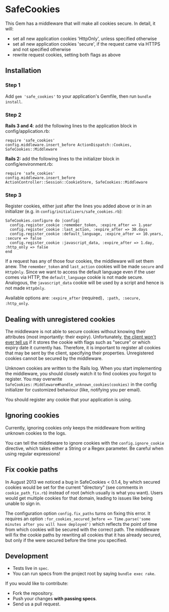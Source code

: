 # SafeCookies

This Gem has a middleware that will make all cookies secure. In detail, it will:

* set all new application cookies 'HttpOnly', unless specified otherwise
* set all new application cookies 'secure', if the request came via HTTPS and not specified otherwise
* rewrite request cookies, setting both flags as above

## Installation

### Step 1
Add `gem 'safe_cookies'` to your application's Gemfile, then run `bundle install`.

### Step 2
**Rails 3 and 4**: add the following lines to the application block in config/application.rb:

    require 'safe_cookies'
    config.middleware.insert_before ActionDispatch::Cookies, SafeCookies::Middleware

**Rails 2:** add the following lines to the initializer block in config/environment.rb:

    require 'safe_cookies'
    config.middleware.insert_before ActionController::Session::CookieStore, SafeCookies::Middleware

### Step 3
Register cookies, either just after the lines you added above or in in an
initializer (e.g. in `config/initializers/safe_cookies.rb`):

    SafeCookies.configure do |config|
      config.register_cookie :remember_token, :expire_after => 1.year
      config.register_cookie :last_action, :expire_after => 30.days
      config.register_cookie :default_language, :expire_after => 10.years, :secure => false
      config.register_cookie :javascript_data, :expire_after => 1.day, :http_only => false
    end

If a request has any of those four cookies, the middleware will set them anew.
The `remember_token` and `last_action` cookies will be made `secure` and `HttpOnly`.
Since we want to access the default language even if the user comes via HTTP,
the `default_language` cookie is not made secure. Analogous, the `javascript_data`
cookie will be used by a script and hence is not made `HttpOnly`.

Available options are: `:expire_after` (required)`, :path, :secure, :http_only`.


## Dealing with unregistered cookies

The middleware is not able to secure cookies without knowing their attributes
(most importantly: their expiry). Unfortunately, [the client won't ever tell us](http://tools.ietf.org/html/rfc6265#section-4.2.2)
if it stores the cookie with flags such as "secure" or which expiry date it
currently has. Therefore, it is important to register all cookies that may be
sent by the client, specifying their properties. Unregistered cookies cannot be
secured by the middleware.

Unknown cookies are written to the Rails log. When you start implementing the
middleware, you should closely watch it to find cookies you forgot to register.
You may overwrite `SafeCookies::Middleware#handle_unknown_cookies(cookies)` in
the config initializer for customized behaviour (like, notifying you per email).

You should register any cookie that your application is using.


## Ignoring cookies

Currently, ignoring cookies only keeps the middleware from writing unknown cookies to the logs.

You can tell the middleware to ignore cookies with the `config.ignore_cookie`
directive, which takes either a String or a Regex parameter. Be careful when using regular expressions!


## Fix cookie paths

In August 2013 we noticed a bug in SafeCookies < 0.1.4, by which secured cookies would be set for the
current "directory" (see comments in `cookie_path_fix.rb`) instead of root (which usually is what you want).
Users would get multiple cookies for that domain, leading to issues like being unable to sign in.

The configuration option `config.fix_paths` turns on fixing this error. It requires an option
`:for_cookies_secured_before => Time.parse('some minutes after you will have deployed')` which reflects the
point of time from which cookies will be secured with the correct path. The middleware will fix the cookie
paths by rewriting all cookies that it has already secured, but only if the were secured before the time
you specified.


## Development

- Tests live in `spec`.
- You can run specs from the project root by saying `bundle exec rake`.

If you would like to contribute:

- Fork the repository.
- Push your changes **with passing specs**.
- Send us a pull request.
